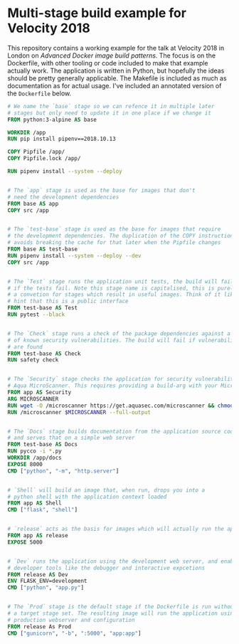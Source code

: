 # Multi-stage build example for Velocity 2018

This repository contains a working example for the talk at Velocity 2018 in London on _Advanced Docker image build patterns_. The focus is on the Dockerfile, with other tooling or code included to make that example actually work. The application is written in Python, but hopefully the ideas should be pretty generally applicable. The Makefile is included as much as documentation as for actual usage. I've included an annotated version of the `Dockerfile` below.

```dockerfile
# We name the `base` stage so we can refence it in multiple later
# stages but only need to update it in one place if we change it
FROM python:3-alpine AS base

WORKDIR /app
RUN pip install pipenv==2018.10.13

COPY Pipfile /app/
COPY Pipfile.lock /app/

RUN pipenv install --system --deploy


# The `app` stage is used as the base for images that don't
# need the development dependencies
FROM base AS app
COPY src /app


# The `test-base` stage is used as the base for images that require
# the development dependencies. The duplication of the COPY instruction
# avoids breaking the cache for that later when the Pipfile changes 
FROM base AS test-base
RUN pipenv install --system --deploy --dev
COPY src /app


# The `Test` stage runs the application unit tests, the build will fail
# if the tests fail. Note this stage name is capitalised, this is purely
# a convetion for stages which result in useful images. Think of it like
# hint that this is a public interface
FROM test-base AS Test
RUN pytest --black


# The `Check` stage runs a check of the package dependencies against a list
# of known security vulnerabilities. The build will fail if vulnerabilities
# are found
FROM test-base AS Check
RUN safety check


# The `Security` stage checks the application for security vulnerabilities using the 
# Aqua MicroScanner. This requires providing a build-arg with your MicroScanner token
FROM app AS Security
ARG MICROSCANNER
RUN wget -O /microscanner https://get.aquasec.com/microscanner && chmod +x /microscanner
RUN /microscanner $MICROSCANNER --full-output


# The `Docs` stage builds documentation from the application source code
# and serves that on a simple web server
FROM test-base AS Docs
RUN pycco -i *.py
WORKDIR /app/docs
EXPOSE 8000
CMD ["python", "-m", "http.server"]


# `Shell` will build an image that, when run, drops you into a 
# python shell with the application context loaded
FROM app AS Shell
CMD ["flask", "shell"]


# `release` acts as the basis for images which will actually run the application 
FROM app AS release
EXPOSE 5000


# `Dev` runs the application using the development web server, and enables
# developer tools like the debugger and interactive expcetions
FROM release AS Dev
ENV FLASK_ENV=development
CMD ["python", "app.py"]


# The `Prod` stage is the default stage if the Dockerfile is run without 
# a target stage set. The resulting image will run the application using a
# production webserver and configuration
FROM release As Prod
CMD ["gunicorn", "-b", ":5000", "app:app"]
```
